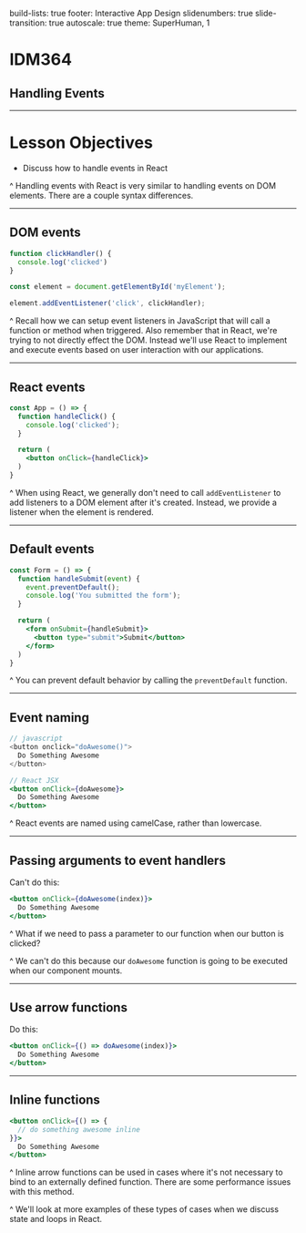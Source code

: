 build-lists: true
footer: Interactive App Design
slidenumbers: true
slide-transition: true
autoscale: true
theme: SuperHuman, 1

# IDM364

## Handling Events

---

# Lesson Objectives

- Discuss how to handle events in React

^ Handling events with React is very similar to handling events on DOM elements. There are a couple syntax differences.

---

## DOM events

```javascript
function clickHandler() {
  console.log('clicked')
}

const element = document.getElementById('myElement');

element.addEventListener('click', clickHandler);
```

^ Recall how we can setup event listeners in JavaScript that will call a function or method when triggered. Also remember that in React, we're trying to not directly effect the DOM. Instead we'll use React to implement and execute events based on user interaction with our applications.

---

## React events

```jsx
const App = () => {
  function handleClick() {
    console.log('clicked');
  }

  return (
    <button onClick={handleClick}>
  )
}
```

^ When using React, we generally don't need to call `addEventListener` to add listeners to a DOM element after it's created. Instead, we provide a listener when the element is rendered.

---

## Default events

```jsx
const Form = () => {
  function handleSubmit(event) {
    event.preventDefault();
    console.log('You submitted the form');
  }

  return (
    <form onSubmit={handleSubmit}>
      <button type="submit">Submit</button>
    </form>
  )
}
```

^ You can prevent default behavior by calling the `preventDefault` function.

---

## Event naming

```javascript
// javascript
<button onclick="doAwesome()">
  Do Something Awesome
</button>
```

```jsx
// React JSX
<button onClick={doAwesome}>
  Do Something Awesome
</button>
```

^ React events are named using camelCase, rather than lowercase.

---

## Passing arguments to event handlers

Can't do this:

```jsx
<button onClick={doAwesome(index)}>
  Do Something Awesome
</button>
```

^ What if we need to pass a parameter to our function when our button is clicked?

^ We can't do this because our `doAwesome` function is going to be executed when our component mounts.

---

## Use arrow functions

Do this:

```jsx
<button onClick={() => doAwesome(index)}>
  Do Something Awesome
</button>
```

---

## Inline functions

```jsx
<button onClick={() => {
  // do something awesome inline
}}>
  Do Something Awesome
</button>
```

^ Inline arrow functions can be used in cases where it's not necessary to bind to an externally defined function. There are some performance issues with this method.

^ We'll look at more examples of these types of cases when we discuss state and loops in React.
